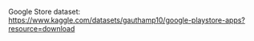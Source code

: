 Google Store dataset: https://www.kaggle.com/datasets/gauthamp10/google-playstore-apps?resource=download
